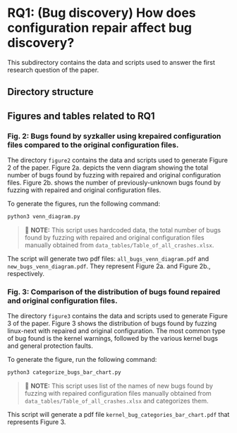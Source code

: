 # RQ1: (Bug discovery) How does configuration repair affect bug discovery?
This subdirectory contains the data and scripts used to answer the first research
question of the paper.

## Directory structure

## Figures and tables related to RQ1
### Fig. 2: Bugs found by syzkaller using krepaired configuration files compared to the original configuration files.
The directory `figure2` contains the data and scripts used to generate Figure 2
of the paper.
Figure 2a. depicts the venn diagram showing the total number of bugs found by
fuzzing with repaired and original configuration files.
Figure 2b. shows the number of previously-unknown bugs found by fuzzing with
repaired and original configuration files.

To generate the figures, run the following command:
```bash
python3 venn_diagram.py
```
> :memo: **NOTE:** This script uses hardcoded data, the total number of bugs found by fuzzing
with repaired and original configuration files manually obtained from `data_tables/Table_of_all_crashes.xlsx`.

The script will generate two pdf files: `all_bugs_venn_diagram.pdf` and `new_bugs_venn_diagram.pdf`.
They represent Figure 2a. and Figure 2b., respectively.

### Fig. 3: Comparison of the distribution of bugs found repaired and original configuration files.
The directory `figure3` contains the data and scripts used to generate Figure 3
of the paper.
Figure 3 shows the distribution of bugs found by fuzzing linux-next with repaired and
original configuration.
The most common type of bug found is the kernel warnings, followed by the
various kernel bugs and general protection faults.

To generate the figure, run the following command:
```bash
python3 categorize_bugs_bar_chart.py
```
> :memo: **NOTE:** This script uses list of the names of new bugs found by fuzzing with repaired
configuration files manually obtained from `data_tables/Table_of_all_crashes.xlsx` and
categorizes them.

This script will generate a pdf file `kernel_bug_categories_bar_chart.pdf` that
represents Figure 3.
